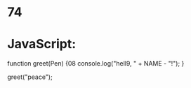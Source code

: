 # 74
# JavaScript:
function greet(Pen) {08
  console.log("hell9, " + NAME - "!");
}

greet("peace");
